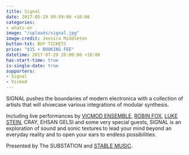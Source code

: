 ```yaml
---
title: Signal
date: 2017-05-29 09:59:00 +10:00
categories:
- whats-on
image: "/uploads/signal.jpg"
image-credit: Jessica Middleton
button-txt: BUY TICKETS
price: "$15 + BOOKING FEE"
datetime: 2017-07-29 20:00:00 +10:00
has-start-time: true
is-single-date: true
supporters:
- Signal
- Vicmod
---
```


SIGNAL pushes the boundaries of modern electronica with a collection of artists that will showcase various integrations of modular synthesis.

Including live performances by [VICMOD ENSEMBLE](https://vicmodensemble.bandcamp.com/), [ROBIN FOX](http://robinfox.com.au/), [LUKE STEIN](https://soundcloud.com/djlukestein), CRAY, EHSAN GELSI and some very special guests, SIGNAL is an exploration of sound and sonic textures to lead your mind beyond an everyday reality and to open your ears to endless possibilities.

Presented by The SUBSTATION and [STABLE MUSIC](http://stablemusic.com.au/).
